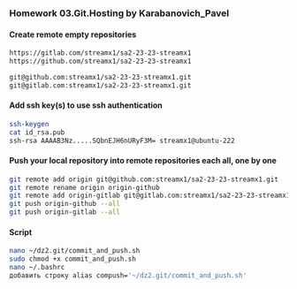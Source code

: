 ### Homework 03.Git.Hosting by Karabanovich_Pavel

#### Create remote empty repositories
```bash
https://gitlab.com/streamx1/sa2-23-23-streamx1
https://github.com/streamx1/sa2-23-23-streamx1

git@github.com:streamx1/sa2-23-23-streamx1.git
git@gitlab.com:streamx1/sa2-23-23-streamx1.git

```

#### Add ssh key(s) to use ssh authentication
```bash
ssh-keygen
cat id_rsa.pub
ssh-rsa AAAAB3Nz.....SQbnEJH6nURyF3M= streamx1@ubuntu-222
```

#### Push your local repository into remote repositories each all, one by one
```bash
git remote add origin git@github.com:streamx1/sa2-23-23-streamx1.git
git remote rename origin origin-github
git remote add origin-gitlab git@gitlab.com:streamx1/sa2-23-23-streamx1.git
git push origin-github --all                                                                         
git push origin-gitlab --all
```
#### Script
```bash
nano ~/dz2.git/commit_and_push.sh
sudo chmod +x commit_and_push.sh
nano ~/.bashrc 
добавить строку alias compush='~/dz2.git/commit_and_push.sh'
```
